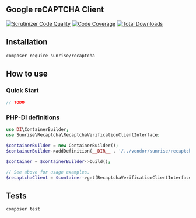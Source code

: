 ## Google reCAPTCHA Client

[![Scrutinizer Code Quality](https://scrutinizer-ci.com/g/sunrise-php/recaptcha/badges/quality-score.png?b=master)](https://scrutinizer-ci.com/g/sunrise-php/recaptcha/?branch=master)
[![Code Coverage](https://scrutinizer-ci.com/g/sunrise-php/recaptcha/badges/coverage.png?b=master)](https://scrutinizer-ci.com/g/sunrise-php/recaptcha/?branch=master)
[![Total Downloads](https://poser.pugx.org/sunrise/recaptcha/downloads?format=flat)](https://packagist.org/packages/sunrise/recaptcha)

## Installation

```bash
composer require sunrise/recaptcha
```

## How to use

### Quick Start

```php
// TODO
```

### PHP-DI definitions

```php
use DI\ContainerBuilder;
use Sunrise\Recaptcha\RecaptchaVerificationClientInterface;

$containerBuilder = new ContainerBuilder();
$containerBuilder->addDefinition(__DIR__ . '/../vendor/sunrise/recaptcha/resources/definitions/verification.php');

$container = $containerBuilder->build();

// See above for usage examples.
$recaptchaClient = $container->get(RecaptchaVerificationClientInterface::class);
```

## Tests

```bash
composer test
```
